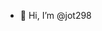 - 👋 Hi, I’m @jot298


<!---
jot298/jot298 is a ✨ special ✨ repository because its `README.md` (this file) appears on your GitHub profile.
You can click the Preview link to take a look at your changes.
--->
